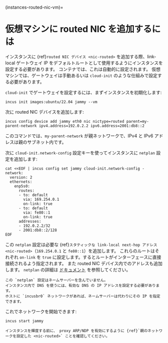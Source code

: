 (instances-routed-nic-vm)=
# 仮想マシンに routed NIC を追加するには

インスタンスに {ref}`routed NIC デバイス <nic-routed>` を追加する際、link-local ゲートウェイ IP をデフォルトルートとして使用するようにインスタンスを設定する必要があります。
コンテナでは、これは自動的に設定されます。
仮想マシンでは、ゲートウェイは手動あるいは `cloud-init` のような仕組みで設定する必要があります。

`cloud-init` でゲートウェイを設定するには、まずインスタンスを初期化します:

    incus init images:ubuntu/22.04 jammy --vm

次に routed NIC デバイスを追加します:

    incus config device add jammy eth0 nic nictype=routed parent=my-parent-network ipv4.address=192.0.2.2 ipv6.address=2001:db8::2

このコマンドでは、`my-parent-network` が親ネットワークで、IPv4 と IPv6 アドレスは親のサブネット内です。

次に `cloud-init.network-config` 設定キーを使ってインスタンスに `netplan` 設定を追加します:

    cat <<EOF | incus config set jammy cloud-init.network-config -
    network:
      version: 2
      ethernets:
        enp5s0:
          routes:
          - to: default
            via: 169.254.0.1
            on-link: true
          - to: default
            via: fe80::1
            on-link: true
          addresses:
          - 192.0.2.2/32
          - 2001:db8::2/128
    EOF

この `netplan` 設定は必要な {ref}`スタティックな link-local next-hop アドレス <nic-routed>`（`169.254.0.1` と `fe80::1`）を追加します。
これらのルートはそれぞれ `on-link` を `true` に設定します。するとルートがインターフェースに直接接続されるよう指定されます。
また routed NIC デバイス内でのアドレスも追加します。
`netplan` の詳細は [ドキュメント](https://netplan.readthedocs.io/en/latest/) を参照してください。

```{note}
この `netplan` 設定はネームサーバーを含んでいません。
インスタンス内で DNS を使うには、有効な DNS の IP アドレスを設定する必要があります。
ホストに `incusbr0` ネットワークがあれば、ネームサーバーは代わりにその IP を指定できます。
```

これでネットワークを開始できます:

    incus start jammy

```{note}
インスタンスを輝度する前に、 proxy ARP/NDP を有効にするように {ref}`親のネットワークを設定した <nic-routed>` ことを確認してください。
```
